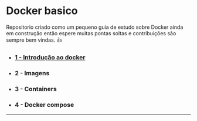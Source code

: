 # Docker basico

Repositorio criado como um pequeno guia de estudo sobre Docker ainda em construção então espere muitas pontas soltas e contribuições são sempre bem vindas. :thumbsup:

- ### [1 - Introdução ao docker](<01 - IntroducaoDocker.md>)
- ### 2 - Imagens
- ### 3 - Containers
- ### 4 - Docker compose
---
